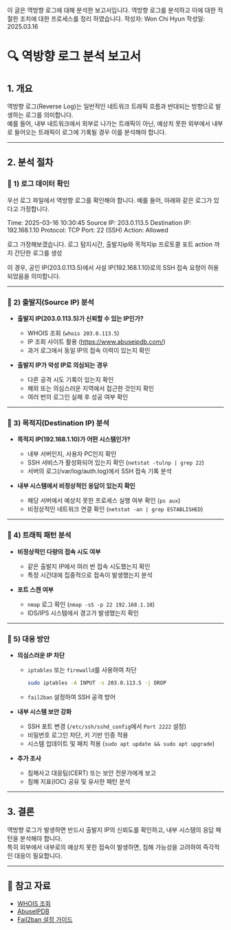 이 글은 역방향 로그에 대해 분석한 보고서입니다.
역방향 로그를 분석하고 이에 대한 적절한 조치에 대한 프로세스를 정리 하였습니다.
작성자: Won Chi Hyun
작성일: 2025.03.16

# 🔍 역방향 로그 분석 보고서

## 1. 개요
역방향 로그(Reverse Log)는 일반적인 네트워크 트래픽 흐름과 반대되는 방향으로 발생하는 로그를 의미합니다.  
예를 들어, 내부 네트워크에서 외부로 나가는 트래픽이 아닌, 예상치 못한 외부에서 내부로 들어오는 트래픽이 로그에 기록될 경우 이를 분석해야 합니다.

---

## 2. 분석 절차

### 📌 1) 로그 데이터 확인
우선 로그 파일에서 역방향 로그를 확인해야 합니다. 예를 들어, 아래와 같은 로그가 있다고 가정합니다.

Time: 2025-03-16 10:30:45
Source IP: 203.0.113.5
Destination IP: 192.168.1.10
Protocol: TCP
Port: 22 (SSH)
Action: Allowed

로그 가정해보겠습니다. 로그 탐지시간, 출발지ip와 목적지ip 프로토콜 포트 action 까지 간단한 로그를 생성


이 경우, 공인 IP(203.0.113.5)에서 사설 IP(192.168.1.10)로의 SSH 접속 요청이 허용되었음을 의미합니다.

---

### 📌 2) 출발지(Source IP) 분석
- **출발지 IP(203.0.113.5)가 신뢰할 수 있는 IP인가?**  
  - WHOIS 조회 (`whois 203.0.113.5`)
  - IP 조회 사이트 활용 (https://www.abuseipdb.com/)
  - 과거 로그에서 동일 IP의 접속 이력이 있는지 확인

- **출발지 IP가 악성 IP로 의심되는 경우**
  - 다른 공격 시도 기록이 있는지 확인
  - 해외 또는 의심스러운 지역에서 접근한 것인지 확인
  - 여러 번의 로그인 실패 후 성공 여부 확인

---

### 📌 3) 목적지(Destination IP) 분석
- **목적지 IP(192.168.1.10)가 어떤 시스템인가?**  
  - 내부 서버인지, 사용자 PC인지 확인
  - SSH 서비스가 활성화되어 있는지 확인 (`netstat -tulnp | grep 22`)
  - 서버의 로그(/var/log/auth.log)에서 SSH 접속 기록 분석

- **내부 시스템에서 비정상적인 응답이 있는지 확인**
  - 해당 서버에서 예상치 못한 프로세스 실행 여부 확인 (`ps aux`)
  - 비정상적인 네트워크 연결 확인 (`netstat -an | grep ESTABLISHED`)

---

### 📌 4) 트래픽 패턴 분석
- **비정상적인 다량의 접속 시도 여부**
  - 같은 출발지 IP에서 여러 번 접속 시도했는지 확인
  - 특정 시간대에 집중적으로 접속이 발생했는지 분석

- **포트 스캔 여부**
  - `nmap` 로그 확인 (`nmap -sS -p 22 192.168.1.10`)
  - IDS/IPS 시스템에서 경고가 발생했는지 확인

---

### 📌 5) 대응 방안
- **의심스러운 IP 차단**
  - `iptables` 또는 `firewalld`를 사용하여 차단  
    ```sh
    sudo iptables -A INPUT -s 203.0.113.5 -j DROP
    ```
  - `fail2ban` 설정하여 SSH 공격 방어  

- **내부 시스템 보안 강화**
  - SSH 포트 변경 (`/etc/ssh/sshd_config`에서 `Port 2222` 설정)
  - 비밀번호 로그인 차단, 키 기반 인증 적용
  - 시스템 업데이트 및 패치 적용 (`sudo apt update && sudo apt upgrade`)

- **추가 조사**
  - 침해사고 대응팀(CERT) 또는 보안 전문가에게 보고
  - 침해 지표(IOC) 공유 및 유사한 패턴 분석

---

## 3. 결론
역방향 로그가 발생하면 반드시 출발지 IP의 신뢰도를 확인하고, 내부 시스템의 응답 패턴을 분석해야 합니다.  
특히 외부에서 내부로의 예상치 못한 접속이 발생하면, 침해 가능성을 고려하여 즉각적인 대응이 필요합니다.

---

## 📌 참고 자료
- [WHOIS 조회](https://whois.domaintools.com/)
- [AbuseIPDB](https://www.abuseipdb.com/)
- [Fail2ban 설정 가이드](https://www.fail2ban.org/)
